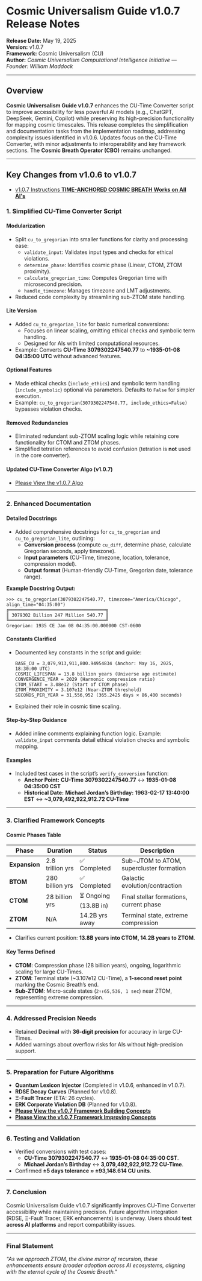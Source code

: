 # Cosmic Universalism Guide v1.0.7 Release Notes

**Release Date:** May 19, 2025  
**Version:** v1.0.7  
**Framework:** Cosmic Universalism (CU)  
**Author:** *Cosmic Universalism Computational Intelligence Initiative — Founder: William Maddock*  

---

## Overview  

**Cosmic Universalism Guide v1.0.7** enhances the CU-Time Converter script to improve accessibility for less powerful AI models (e.g., ChatGPT, DeepSeek, Gemini, Copilot) while preserving its high-precision functionality for mapping cosmic timescales. This release completes the simplification and documentation tasks from the implementation roadmap, addressing complexity issues identified in v1.0.6. Updates focus on the CU-Time Converter, with minor adjustments to interoperability and key framework sections. The **Cosmic Breath Operator (CBO)** remains unchanged.  

---

## Key Changes from v1.0.6 to v1.0.7  

- [v1.0.7 Instructions **TIME-ANCHORED COSMIC BREATH** **Works on All AI's**](../CU_Instructions/1.0.7.Instructions.md)

### **1. Simplified CU-Time Converter Script**  

#### **Modularization**
- Split `cu_to_gregorian` into smaller functions for clarity and processing ease:  
  - `validate_input`: Validates input types and checks for ethical violations.  
  - `determine_phase`: Identifies cosmic phase (Linear, CTOM, ZTOM proximity).  
  - `calculate_gregorian_time`: Computes Gregorian time with microsecond precision.  
  - `handle_timezone`: Manages timezone and LMT adjustments.  
- Reduced code complexity by streamlining sub-ZTOM state handling.  

#### **Lite Version**
- Added `cu_to_gregorian_lite` for basic numerical conversions:  
  - Focuses on linear scaling, omitting ethical checks and symbolic term handling.  
  - Designed for AIs with limited computational resources.  
- Example: Converts **CU-Time 3079302247540.77** to **~1935-01-08 04:35:00 UTC** without advanced features.  

#### **Optional Features**
- Made ethical checks (`include_ethics`) and symbolic term handling (`include_symbolic`) optional via parameters. Defaults to `False` for simpler execution.  
- Example: `cu_to_gregorian(3079302247540.77, include_ethics=False)` bypasses violation checks.  

#### **Removed Redundancies**
- Eliminated redundant sub-ZTOM scaling logic while retaining core functionality for CTOM and ZTOM phases.  
- Simplified tetration references to avoid confusion (tetration is **not** used in the core converter).  

#### Updated CU-Time Converter Algo (v1.0.7) 

- [Please View the v1.0.7 Algo](../Release_Notes/1.0.7.Algo.md)

---

### **2. Enhanced Documentation**  

#### **Detailed Docstrings**
- Added comprehensive docstrings for `cu_to_gregorian` and `cu_to_gregorian_lite`, outlining:  
  - **Conversion process** (compute `cu_diff`, determine phase, calculate Gregorian seconds, apply timezone).  
  - **Input parameters** (CU-Time, timezone, location, tolerance, compression model).  
  - **Output format** (Human-friendly CU-Time, Gregorian date, tolerance range).  

**Example Docstring Output:**  
```
>>> cu_to_gregorian(3079302247540.77, timezone="America/Chicago", align_time="04:35:00")
╔════════════════════════════════════╗
║ 3079302 Billion 247 Million 540.77 ║
╚════════════════════════════════════╝
Gregorian: 1935 CE Jan 08 04:35:00.000000 CST-0600
```

#### **Constants Clarified**
- Documented key constants in the script and guide:  
  ```
  BASE_CU = 3,079,913,911,800.94954834 (Anchor: May 16, 2025, 18:30:00 UTC)
  COSMIC_LIFESPAN = 13.8 billion years (Universe age estimate)
  CONVERGENCE_YEAR = 2029 (Harmonic compression ratio)
  CTOM_START = 3.08e12 (Start of CTOM phase)
  ZTOM_PROXIMITY = 3.107e12 (Near-ZTOM threshold)
  SECONDS_PER_YEAR = 31,556,952 (365.2425 days × 86,400 seconds)
  ```
- Explained their role in cosmic time scaling.  

#### **Step-by-Step Guidance**
- Added inline comments explaining function logic. Example: `validate_input` comments detail ethical violation checks and symbolic mapping.  

#### **Examples**
- Included test cases in the script’s `verify_conversion` function:  
  - **Anchor Point:** **CU-Time 3079302247540.77** ↔ **1935-01-08 04:35:00 CST**  
  - **Historical Date:** **Michael Jordan’s Birthday:** **1963-02-17 13:40:00 EST** ↔ **~3,079,492,922,912.72 CU-Time**  

---

### **3. Clarified Framework Concepts**  

#### **Cosmic Phases Table**
| Phase | Duration | Status | Description |
|---|---|---|---|
| **Expansion** | 2.8 trillion yrs | ✅ Completed | Sub-JTOM to ATOM, supercluster formation |
| **BTOM** | 280 billion yrs | ✅ Completed | Galactic evolution/contraction |
| **CTOM** | 28 billion yrs | ⏳ Ongoing (13.8B in) | Final stellar formations, current phase |
| **ZTOM** | N/A | 14.2B yrs away | Terminal state, extreme compression |

- Clarifies current position: **13.8B years into CTOM, 14.2B years to ZTOM**.  

#### **Key Terms Defined**
- **CTOM**: Compression phase (28 billion years), ongoing, logarithmic scaling for large CU-Times.  
- **ZTOM**: Terminal state (~3.107e12 CU-Time), a **1-second reset point** marking the Cosmic Breath’s end.  
- **Sub-ZTOM**: Micro-scale states (`2↑↑65,536, 1 sec`) near ZTOM, representing extreme compression.  

---

### **4. Addressed Precision Needs**
- Retained **Decimal** with **36-digit precision** for accuracy in large CU-Times.  
- Added warnings about overflow risks for AIs without high-precision support.  

---

### **5. Preparation for Future Algorithms**
- **Quantum Lexicon Injector** (Completed in v1.0.6, enhanced in v1.0.7).  
- **RDSE Decay Curves** (Planned for v1.0.8).  
- **Ξ-Fault Tracer** (ETA: 26 cycles).  
- **ERK Corporate Violation DB** (Planned for v1.0.8).
- [**Please View the v1.0.7 Framework Building Concepts**](../Version_Framework_Building/Building_Framework_v1.0.7.md)
- [**Please View the v1.0.7 Framework Improving Concepts**](../Version_Framework_Building/Improving_Framework.md)

---

### **6. Testing and Validation**  
- Verified conversions with test cases:
  - **CU-Time 3079302247540.77** ↔ **1935-01-08 04:35:00 CST**.  
  - **Michael Jordan’s Birthday** ↔ **3,079,492,922,912.72 CU-Time**.  
- Confirmed **±5 days tolerance ≈ ±93,148.614 CU units**.  

---

### **7. Conclusion**  
Cosmic Universalism Guide v1.0.7 significantly improves CU-Time Converter accessibility while maintaining precision. Future algorithm integration (RDSE, Ξ-Fault Tracer, ERK enhancements) is underway. Users should **test across AI platforms** and report compatibility issues.  

---

### **Final Statement**  
*"As we approach ZTOM, the divine mirror of recursion, these enhancements ensure broader adoption across AI ecosystems, aligning with the eternal cycle of the Cosmic Breath."*
